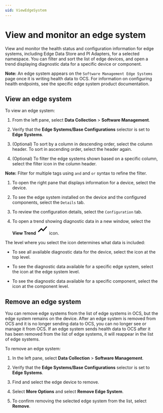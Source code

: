 ```yaml
---
uid: ViewEdgeSystem
---
```


# View and monitor an edge system

View and monitor the health status and configuration information for edge systems, including Edge Data Store and PI Adapters, for a selected namespace. You can filter and sort the list of edge devices, and open a trend displaying diagnostic data for a specific device or component. 

**Note:** An edge system appears on the `Software Management Edge Systems` page once it is writing health data to OCS. For information on configuring health endpoints, see the specific edge system product documentation.

## View an edge system

To view an edge system:

1. From the left pane, select **Data Collection** > **Software Management**.

1. Verify that the **Edge Systems/Base Configurations** selector is set to **Edge Systems**.

1. (Optional) To sort by a column in descending order, select the column header. To sort in ascending order, select the header again.

1. (Optional) To filter the edge systems shown based on a specific column, select the filter icon in the column header. 

  **Note:** Filter for multiple tags using `and` and `or` syntax to refine the filter.

1. To open the right pane that displays information for a device, select the device. 

1. To see the edge system installed on the device and the configured components, select the `Details` tab.

1. To review the configuration details, select the `Configuration` tab.

1. To open a trend showing diagnostic data in a new window, select the **View Trend** ![View Trend](../../../_icons/default/chart-line-variant.svg) icon.

  The level where you select the icon determines what data is included:

   - To see all available diagnostic data for the device, select the icon at the top level. 

   - To see the diagnostic data available for a specific edge system, select the icon at the edge system level. 

   - To see the diagnostic data available for a specific component, select the icon at the component level. 

## Remove an edge system

You can remove edge systems from the list of edge systems in OCS, but the edge system remains on the device. After an edge system is removed from OCS and it is no longer sending data to OCS, you can no longer see or manage it from OCS. If an edge system sends health data to OCS after it has been removed from the list of edge systems, it will reappear in the list of edge systems.

To remove an edge system:

1. In the left pane, select **Data Collection** > **Software Management**.

1. Verify that the **Edge Systems/Base Configurations** selector is set to **Edge Systems**.

1. Find and select the edge device to remove.

1. Select **More Options** and select **Remove Edge System**.

1. To confirm removing the selected edge system from the list, select **Remove**. 
